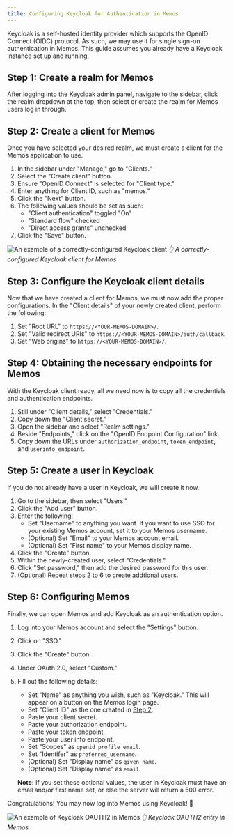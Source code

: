 ```yaml
---
title: Configuring Keycloak for Authentication in Memos
---
```


Keycloak is a self-hosted identity provider which supports the OpenID Connect (OIDC) protocol. As such, we may use it for single sign-on authentication in Memos. This guide assumes you already have a Keycloak instance set up and running.

## Step 1: Create a realm for Memos

After logging into the Keycloak admin panel, navigate to the sidebar, click the realm dropdown at the top, then select or create the realm for Memos users log in through.

## Step 2: Create a client for Memos

Once you have selected your desired realm, we must create a client for the Memos application to use.

1. In the sidebar under "Manage," go to "Clients."
2. Select the "Create client" button.
3. Ensure "OpenID Connect" is selected for "Client type."
4. Enter anything for Client ID, such as "memos."
5. Click the "Next" button.
6. The following values should be set as such:
   - "Client authentication" toggled "On"
   - "Standard flow" checked
   - "Direct access grants" unchecked
7. Click the "Save" button.

![An example of a correctly-configured Keycloak client](/content/docs/keycloak/keycloak-client-config.png)
_👆 A correctly-configured Keycloak client for Memos_

## Step 3: Configure the Keycloak client details

Now that we have created a client for Memos, we must now add the proper configurations. In the "Client details" of your newly created client, perform the following:

1. Set "Root URL" to `https://<YOUR-MEMOS-DOMAIN>/`.
2. Set "Valid redirect URIs" to `https://<YOUR-MEMOS-DOMAIN>/auth/callback`.
3. Set "Web origins" to `https://<YOUR-MEMOS-DOMAIN>/`.

## Step 4: Obtaining the necessary endpoints for Memos

With the Keycloak client ready, all we need now is to copy all the credentials and authentication endpoints.

1. Still under "Client details," select "Credentials."
2. Copy down the "Client secret."
3. Open the sidebar and select "Realm settings."
4. Beside "Endpoints," click on the "OpenID Endpoint Configuration" link.
5. Copy down the URLs under `authorization_endpoint`, `token_endpoint`, and `userinfo_endpoint`.

## Step 5: Create a user in Keycloak

If you do not already have a user in Keycloak, we will create it now.

1. Go to the sidebar, then select "Users."
2. Click the "Add user" button.
3. Enter the following:
   - Set "Username" to anything you want. If you want to use SSO for your existing Memos account, set it to your Memos username.
   - (Optional) Set "Email" to your Memos account email.
   - (Optional) Set "First name" to your Memos display name.
4. Click the "Create" button.
5. Within the newly-created user, select "Credentials."
6. Click "Set password," then add the desired password for this user.
7. (Optional) Repeat steps 2 to 6 to create addtional users.

## Step 6: Configuring Memos

Finally, we can open Memos and add Keycloak as an authentication option.

1. Log into your Memos account and select the "Settings" button.
2. Click on "SSO."
3. Click the "Create" button.
4. Under OAuth 2.0, select "Custom."
5. Fill out the following details:

   - Set "Name" as anything you wish, such as "Keycloak." This will appear on a button on the Memos login page.
   - Set "Client ID" as the one created in [Step 2](#step-2:-create-a-client-for-memos).
   - Paste your client secret.
   - Paste your authorization endpoint.
   - Paste your token endpoint.
   - Paste your user info endpoint.
   - Set "Scopes" as `openid profile email`.
   - Set "Identifer" as `preferred_username`.
   - (Optional) Set "Display name" as `given_name`.
   - (Optional) Set "Display name" as `email`.

   **Note:** If you set these optional values, the user in Keycloak must have an email and/or first name set, or else the server will return a 500 error.

Congratulations! You may now log into Memos using Keycloak! 🥳

![An example of Keycloak OAUTH2 in Memos](/content/docs/keycloak/memos-keycloak-config.png)
_👆 Keycloak OAUTH2 entry in Memos_
